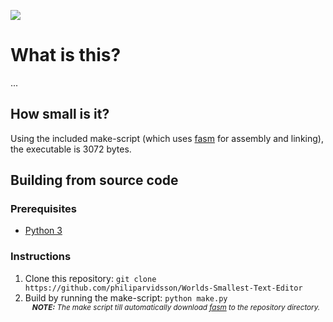 ![](https://img.shields.io/github/license/philiparvidsson/Worlds-Smallest-Text-Editor.svg)

# What is this?

...

## How small is it?

Using the included make-script (which uses [fasm](https://flatassembler.net/) for assembly and linking), the executable is 3072 bytes.

## Building from source code

### Prerequisites
* [Python 3](https://www.python.org/downloads/)

### Instructions
1. Clone this repository: `git clone https://github.com/philiparvidsson/Worlds-Smallest-Text-Editor`
2. Build by running the make-script: `python make.py`  
   <sup><i><b>&nbsp;&nbsp;&nbsp;&nbsp;NOTE:</b> The make script till automatically download [fasm](https://flatassembler.net/) to the repository directory.</i></sup>
